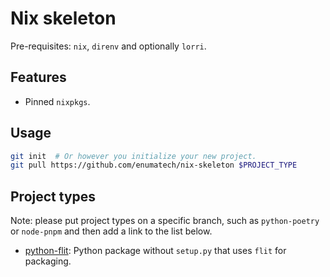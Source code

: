 # Nix skeleton

Pre-requisites: `nix`, `direnv` and optionally `lorri`.

## Features

- Pinned `nixpkgs`.

## Usage

```bash
git init  # Or however you initialize your new project.
git pull https://github.com/enumatech/nix-skeleton $PROJECT_TYPE
```

## Project types

Note: please put project types on a specific branch, such as `python-poetry`
or `node-pnpm` and then add a link to the list below.

- [python-flit](https://github.com/enumatech/nix-skeleton/tree/python-flit):
  Python package without `setup.py` that uses `flit` for packaging.
